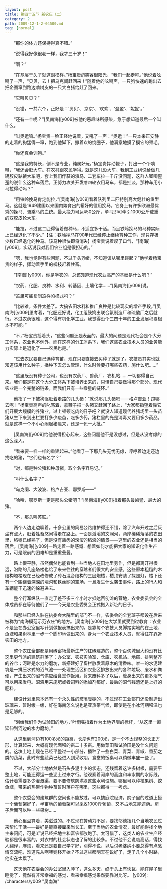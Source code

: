 ```yaml
---
layout: post
title: 第四十五节 新农庄（二）
category: 2
path: 2009-12-1-2-04500.md
tag: [normal]
---
```


　　“那你的体力还保持得真不错。”

　　“说得我好像很老一样，我才三十岁！”

　　“啊？”

　　“在基层干久了就这副模样。”杨宝贵的笑容很阳光，“我们一起走吧。”他说着吆喝了一声，“贝贝，去！把乌克阑赶回来！”随着他的吆喝声，一只狗快速的跑出去把企图窜到路边啃树皮的一只大白猪给赶了回来。

　　“它叫贝贝？”

　　“没错，一共六个，正好是：‘贝贝’、‘京京’、‘欢欢’、‘盈盈’、‘妮妮’。”

　　“还有一个呢？”[吴南海][y009]被他的恶趣味所感染，急于想知道最后一个叫什么。

　　“叫奥运嘛。”杨宝贵一脸正经地说着，又吼了一声：“奥运！”一只本来正安静的走着的狗猛得一窜，跑到他脚下，撒着欢的绕圈子，他满意地摸了摸它的颈毛。

　　“你还真会训狗。”

　　“这是我的特长，倒不是专业，纯属好玩。”杨宝贵挥动鞭子，打出一个个响鞭，“我还会赶大车。在农村跟农民学得。就是这儿没大车，我到工业组说给做几辆胶皮轱辘大车吧，套上我们俘获的滇马，二套车拉一千斤没问题，这群人唧唧歪歪的说什么这种车落后，正努力攻关开发啥四轮农用马车，都是扯淡，那种车用小马拉得动吗？”

　　“用铁岭挽马肯定能拉，”[吴南海][y009]看着队列里二匹特别高大健壮的重型马。这就是1949建国以来国内繁育出的最好的役用挽马，它身上有许多欧洲最优秀的挽马、骑乘马的血统。最大挽力可达450公斤，单马即可牵引1000公斤载重的双胶皮轮大车。

　　“能拉，不过这二匹得留着做种马，不适宜多干活。而且铁岭挽马的马种实际上已经退化了不少。”【注：铁岭挽马在90年代已经停止继续育种工作，现只存极少数已经退化的种马。该马种很快即将消失】杨宝贵说着叹了口气，“[南海][y009]，实话说我对我们农业组是很担心的。”

　　“嗯，我也觉得有些问题，不过千头万绪，不知道该从哪里谈起？”他学着杨宝贵的样子，挥动着手里的柳枝赶着牲畜。

　　“[南海][y009]，你是学农的，总该知道现代农业高产的基础是什么吧？”

　　“农药、化肥、良种、水利、转基因、土壤化学……”[吴南海][y009]说。

　　“这里可能复制这样的模式吗？”

　　“比较难，条件太差了。大搞农田水利和推广良种是比较现实的增产手段。”[吴南海][y009]思考着，“化肥还好说，化工组鼓捣出联合氨制造厂和硫酸厂之后就行。不过农药很难，这个得有机化学工业，我觉得没个三四十年的工业发展积累根本不可能。”

　　“不，”杨宝贵摇着头，“这些问题还是表面的。最大的问题是现代社会是个大分工体系，农业也不例外，而在这样的分工体系下，我们这些农业技术人员的业务能力实际上是退化了——农民也是。”

　　“过去农民要自己选种育苗，现在只要直接去买种子就是了。农技员其实也就知道该用什么种子，播种下去怎么管理，什么时候要打哪些农药，施什么肥……”

　　“这里既没有种子公司，也没有农药厂、兽药厂、农机站……一切都得自己来。我们都是在这个大分工体系下被培养出来的，只懂自己要做得那个部分。现代农业是一个完整的链条，而我们只有一些零星的链环。”

　　他指了一下被狗驱赶着走路的几头猪：“就说那几头猪吧——格卢吉亚！跑哪去呢！”杨宝贵高声的叱骂着，拿鞭子把一头猪又赶回了路上，“大家都指望着靠它们开展大规模的养猪业，过上顿顿吃肉的日子吧？就没人知道现代养猪场里一头苗猪从生下来到出栏要打多少疫苗，吃多少药，猪栏里的光是消毒又要用多少药品。就是这样一个不小心闹起猪瘟来，还是一死一大批。”

　　[吴南海][y009]给他说得担心起来，这些问题他不是没想过，但是从没考虑的这么深入。

　　“看来要一样一样的重建起来。”他看了一下那几头无忧无虑，哼哼着边走还边找吃的猪，“它们也有名字？”

　　“对，都是种公猪和种母猪，取个名字容易记。”

　　“叫什么名字？”

　　“乌克阑、大波波、格卢吉亚、鄂罗斯——”

　　“哈哈，鄂罗斯一定是那头公猪吧？”[吴南海][y009]指着那头最凶猛、最大的猪。

　　“不，那头叫苏联。”

　　两个人边走边聊着。十多公里的简易公路维护得还不错，除了汽车开过之后灰尘有点大，赶着牲畜悠闲得走在路上。一面是滔滔的文澜河，两岸稀稀落落的农田里，稻穗已经熟了，但是没有熟悉的滚滚的稻浪的情景——这里的农业还是相当的落后。[吴南海][y009]一路走着一路感慨，想着如何才能把大家的知识化作生产力，可是眼前的困难却是重重叠叠。

　　路上很平静，虽然偶然也能看到一些当地人在田地里劳作，但是都离开得很远，沿路的几座塔楼也给了来来往往的穿越者们很大的安全感。这些原本粗糙的木结构塔楼现在已经改修成了砖石混合结构的三层炮楼，楼顶安装了探照灯，楼下还有一个围绕着深深的壕沟和铁丝网的空场，一旦发生什么袭击事件，路上的行人和车辆能干迅速的躲避进去。

　　整个行军纵队一直走了差不多三个小时才抵达百仞滩的营地，农业委员会的全体成员都在等待他们了——今天是农业委员会正式搬入新址的日子。

　　和那些已经入驻在执委会大院里的部门不一样，农委会的全套班子都设在后来被称为“南海模范示范农庄”的地方。[吴南海][y009]在大学里就受到过教育：农业不是坐在办公室里写计划做报表搞出来的，是靠每个农技人员脚踏实地的在土地、鱼塘和果树林里一步一个脚印地做出来的。身为一个农业技术人员，就得住在靠近农田的地方。

　　整个农庄全部都是用砖窑场最新生产的红砖建造的，整个百仞城里大约没有比这里更气派的建筑群落了：办公室、农技实验室、仓库、农机站、地窖、排列整齐的谷仓；河畔是水力的磨坊，新搭建好了畜栏散发着原木的清香味。唯一的水泥建筑是一排压水式的沼气池——处理生活区和农业区排放出来的各种垃圾、废水和粪便，产生出来的沼气供应给食堂作饭用。将来废料多了以后，缠身出来的更多沼气可以用来发电。沼液用来施肥或者饲料的添加剂都好，最后的沼气残渣还是上好的肥料。

　　建设计划里原本还有一个永久性的玻璃暖棚的，不过现在工业部门还没制造出玻璃来，暂时缓一缓，好在海南怎么说也是亚热带气候，即使是在小冰河期积温也是足够的。

　　“划给我们作为试验田的地方，”叶雨铭指着作为土地界限的标杆，“从这里一直延伸到河边的水力磨坊。”

　　从这里到河边有100多米的距离，长度也有200米，是一个不太规整的长正方形，计算起来，大概有现代面积的亩二十多亩。用做菜田和试验田是没什么问题的。这块土地上现在已经平整过一小部分，播种了一些白菜、青菜、青椒、番茄之类的蔬菜，此时有些蔬菜已经进入到采收期，食堂的饭桌可以稍微丰盛一些了。

　　不过，大部分土地依然是石头多泥土少的状态，还残留着这许多树根，需要平整土地，可能还得运一些泥土过来才行。他观察着河岸的高度和丰水期的水际线，估计着需要多少灌溉渠，要不要修筑防洪堤这些水利设施。哪里可以种植果树、挖鱼塘，带来的热带作物种苗暂时落户在哪里，这些都得一一考虑。

　　整个农委会的建筑群的空间也不能放过，可以搞庭院经济，院子里的过道上搭一个葡萄架好了，半亩地的葡萄架可以采收1000斤葡萄，又不占地又能遮荫。房子后面可以种一些果树……

　　他心里盘算着，美滋滋的。不过现在劳动力不足，要找邬德拨几个当地农民过来帮忙干活——最好是能直接雇来当长工。至于当地的农业情况，最好能得找个地主来问问，可是听说已经把地主和富农都放跑了。太可惜了，这类人的农业生产经验都是很丰富的，对农村的社会状态也了解的比较多。不过他不会说临高话，得找人翻译，麻烦，看来还是要自己学才好，别得不说，以后讨老婆纳小妾总得有点感情交流吧，难道先从啊噢鹅移开始？不过这些都明天在说好了，走了几个小时路，他实在太累了。

　　这天他在农委会的办公室里入睡了，这么多天，终于头上有快瓦，能在屋子里睡觉了，竟然有非常幸福的感觉，看来幸福感觉果然要靠对比呀。
[y009]: /characters/y009 "吴南海"
